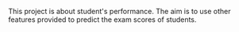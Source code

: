 This project is about student's performance. The aim is to use other features provided to predict the exam scores of students.
